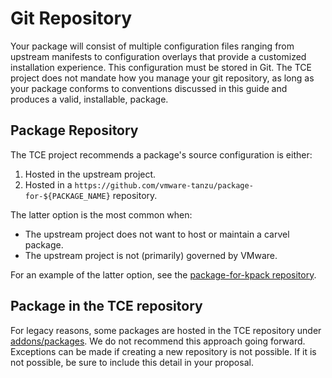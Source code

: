 # Git Repository

Your package will consist of multiple configuration files ranging from upstream
manifests to configuration overlays that provide a customized installation
experience. This configuration must be stored in Git. The TCE project does not
mandate how you manage your git repository, as long as your package conforms to
conventions discussed in this guide and produces a valid, installable, package.

## Package Repository

The TCE project recommends a package's source configuration is either:

1. Hosted in the upstream project.
1. Hosted in a `https://github.com/vmware-tanzu/package-for-${PACKAGE_NAME}`
   repository.

The latter option is the most common when:

* The upstream project does not want to host or maintain a carvel package.
* The upstream project is not (primarily) governed by VMware.

For an example of the latter option, see the [package-for-kpack
repository](https://github.com/vmware-tanzu/package-for-kpack).

## Package in the TCE repository

For legacy reasons, some packages are hosted in the TCE repository under
[addons/packages](https://github.com/vmware-tanzu/community-edition/tree/main/addons/packages).
We do not recommend this approach going forward. Exceptions can be made if
creating a new repository is not possible. If it is not possible, be sure to
include this detail in your proposal.
